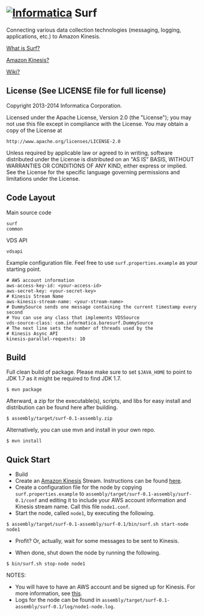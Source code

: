 [![Informatica](http://www.informatica.com/Images/informatica-logo.png)](http://www.informatica.com)
Surf
=====

Connecting various data collection technologies (messaging, logging, applications, etc.) to Amazon Kinesis.

[What is Surf?](https://github.com/InformaticaCorp/Surf/wiki#wiki-what-is-surf)

[Amazon Kinesis?](https://github.com/InformaticaCorp/Surf/wiki#wiki-amazon-kinesis)

[Wiki?]( https://github.com/InformaticaCorp/Surf/wiki "or click on the github wiki link...")


License (See LICENSE file for full license)
-------------------------------------------
Copyright 2013-2014 Informatica Corporation.

Licensed under the Apache License, Version 2.0 (the "License");
you may not use this file except in compliance with the License.
You may obtain a copy of the License at

    http://www.apache.org/licenses/LICENSE-2.0

Unless required by applicable law or agreed to in writing, software
distributed under the License is distributed on an "AS IS" BASIS,
WITHOUT WARRANTIES OR CONDITIONS OF ANY KIND, either express or implied.
See the License for the specific language governing permissions and
limitations under the License.


Code Layout
---------------

Main source code

    surf
    common

VDS API

 	vdsapi

Example configuration file. Feel free to use `surf.properties.example` as your starting point.

```
# AWS account information
aws-access-key-id: <your-access-id>
aws-secret-key: <your-secret-key>
# Kinesis Stream Name
aws-kinesis-stream-name: <your-stream-name>
# DummySource sends one message containing the current timestamp every second
# You can use any class that implements VDSSource
vds-source-class: com.informatica.baresurf.DummySource
# The next line sets the number of threads used by the
# Kinesis Async API
kinesis-parallel-requests: 10
```

Build
-----

Full clean build of package. Please make sure to set `$JAVA_HOME` to point to JDK 1.7 as it might be required to find JDK 1.7.

    $ mvn package

Afterward, a zip for the executable(s), scripts, and libs for easy install and distribution can be found here after building.

    $ assembly/target/surf-0.1-assembly.zip

Alternatively, you can use mvn and install in your own repo.

	$ mvn install

Quick Start
-----------

- Build
- Create an [Amazon Kinesis](http://aws.amazon.com/kinesis/) Stream. Instructions can be found [here](http://docs.aws.amazon.com/kinesis/latest/dev/step-one-create-stream.html).
- Create a configuration file for the node by copying `surf.properties.example` to `assembly/target/surf-0.1-assembly/surf-0.1/conf` and editing
it to include your AWS account information and Kinesis stream name. Call this file `node1.conf`.
- Start the node, called `node1`, by executing the following.

```
$ assembly/target/surf-0.1-assembly/surf-0.1/bin/surf.sh start-node node1
```

- Profit? Or, actually, wait for some messages to be sent to Kinesis.

- When done, shut down the node by running the following.

```
$ bin/surf.sh stop-node node1
```

NOTES: 

- You will have to have an AWS account and be signed up for Kinesis. For more information, see [this](https://github.com/awslabs/amazon-kinesis-client#getting-started).
- Logs for the node can be found in `assembly/target/surf-0.1-assembly/surf-0.1/log/node1-node.log`.
